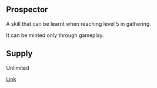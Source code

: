 ## Prospector

A skill that can be learnt when reaching level 5 in gathering.

It can be minted only through gameplay.

## Supply

Unlimited

[Link](https://docs.sunflower-land.com/crafting-guide)
